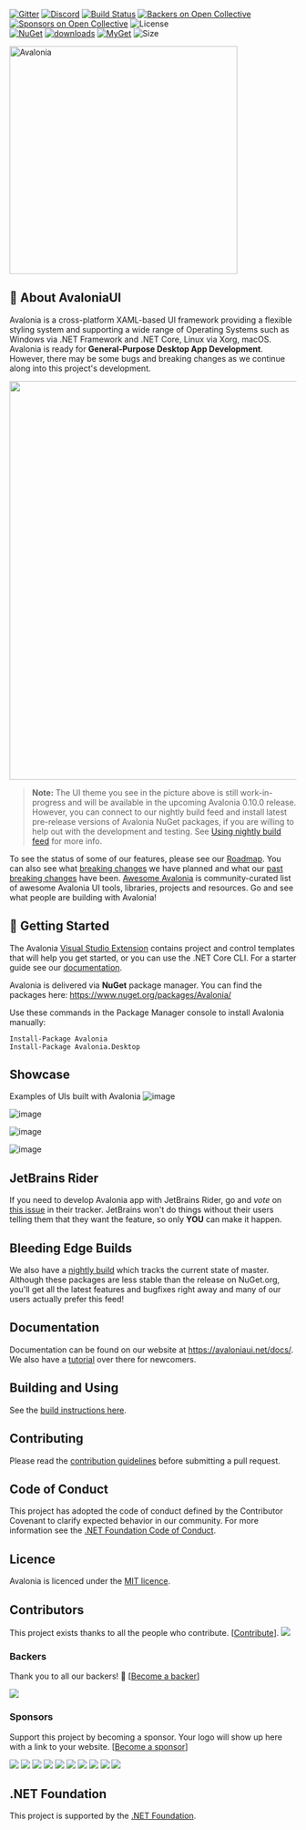 [![Gitter](https://badges.gitter.im/Join%20Chat.svg)](https://gitter.im/AvaloniaUI/Avalonia?utm_campaign=pr-badge&utm_content=badge&utm_medium=badge&utm_source=badge) [![Discord](https://img.shields.io/badge/discord-join%20chat-46BC99)]( https://aka.ms/dotnet-discord) [![Build Status](https://dev.azure.com/AvaloniaUI/AvaloniaUI/_apis/build/status/AvaloniaUI.Avalonia)](https://dev.azure.com/AvaloniaUI/AvaloniaUI/_build/latest?definitionId=4) [![Backers on Open Collective](https://opencollective.com/Avalonia/backers/badge.svg)](#backers) [![Sponsors on Open Collective](https://opencollective.com/Avalonia/sponsors/badge.svg)](#sponsors) ![License](https://img.shields.io/github/license/avaloniaui/avalonia.svg)
<br />
[![NuGet](https://img.shields.io/nuget/v/Avalonia.svg)](https://www.nuget.org/packages/Avalonia) [![downloads](https://img.shields.io/nuget/dt/avalonia)](https://www.nuget.org/packages/Avalonia) [![MyGet](https://img.shields.io/myget/avalonia-ci/vpre/Avalonia.svg?label=myget)](https://www.myget.org/gallery/avalonia-ci) ![Size](https://img.shields.io/github/repo-size/avaloniaui/avalonia.svg) 

<img alt="Avalonia" src="https://user-images.githubusercontent.com/6759207/84897744-cab6d800-b0ae-11ea-8214-e5174d71f5c8.png" width="400"/>

## 📖 About AvaloniaUI 

Avalonia is a cross-platform XAML-based UI framework providing a flexible styling system and supporting a wide range of Operating Systems such as Windows via .NET Framework and .NET Core, Linux via Xorg, macOS. Avalonia is ready for **General-Purpose Desktop App Development**. However, there may be some bugs and breaking changes as we continue along into this project's development. 

<img src="https://user-images.githubusercontent.com/6759207/84751662-7c79da00-afc5-11ea-8780-dda28db70b76.png" width="700" />

> **Note:** The UI theme you see in the picture above is still work-in-progress and will be available in the upcoming Avalonia 0.10.0 release. However, you can connect to our nightly build feed and install latest pre-release versions of Avalonia NuGet packages, if you are willing to help out with the development and testing. See [Using nightly build feed](https://github.com/AvaloniaUI/Avalonia/wiki/Using-nightly-build-feed) for more info.

To see the status of some of our features, please see our [Roadmap](https://github.com/AvaloniaUI/Avalonia/issues/2239). You can also see what [breaking changes](https://github.com/AvaloniaUI/Avalonia/issues/3538) we have planned and what our [past breaking changes](https://github.com/AvaloniaUI/Avalonia/wiki/Breaking-Changes) have been. [Awesome Avalonia](https://github.com/AvaloniaCommunity/awesome-avalonia) is community-curated list of awesome Avalonia UI tools, libraries, projects and resources. Go and see what people are building with Avalonia!

## 🚀 Getting Started

The Avalonia [Visual Studio Extension](https://marketplace.visualstudio.com/items?itemName=AvaloniaTeam.AvaloniaforVisualStudio) contains project and control templates that will help you get started, or you can use the .NET Core CLI. For a starter guide see our [documentation](https://avaloniaui.net/docs/quickstart/create-new-project).

Avalonia is delivered via <b>NuGet</b> package manager. You can find the packages here: https://www.nuget.org/packages/Avalonia/

Use these commands in the Package Manager console to install Avalonia manually:
```
Install-Package Avalonia
Install-Package Avalonia.Desktop
```

## Showcase

Examples of UIs built with Avalonia
![image](https://user-images.githubusercontent.com/4672627/84707589-5b69a880-af35-11ea-87a6-7ad57a31d314.png)

![image](https://user-images.githubusercontent.com/4672627/85069644-d8419000-b18a-11ea-8732-be9055bb61fd.PNG)

![image](https://user-images.githubusercontent.com/4672627/85069659-dc6dad80-b18a-11ea-8375-39ef95315b5c.PNG)

![image](https://user-images.githubusercontent.com/4672627/84708947-c3b98980-af37-11ea-8c9d-503334615bbf.png)

## JetBrains Rider

If you need to develop Avalonia app with JetBrains Rider, go and *vote* on [this issue](https://youtrack.jetbrains.com/issue/RIDER-39247) in their tracker. JetBrains won't do things without their users telling them that they want the feature, so only **YOU** can make it happen.

## Bleeding Edge Builds

We also have a [nightly build](https://github.com/AvaloniaUI/Avalonia/wiki/Using-nightly-build-feed) which tracks the current state of master. Although these packages are less stable than the release on NuGet.org, you'll get all the latest features and bugfixes right away and many of our users actually prefer this feed!

## Documentation

Documentation can be found on our website at https://avaloniaui.net/docs/. We also have a [tutorial](https://avaloniaui.net/docs/tutorial/) over there for newcomers.

## Building and Using

See the [build instructions here](Documentation/build.md).

## Contributing

Please read the [contribution guidelines](CONTRIBUTING.md) before submitting a pull request.

## Code of Conduct

This project has adopted the code of conduct defined by the Contributor Covenant to clarify expected behavior in our community.
For more information see the [.NET Foundation Code of Conduct](https://dotnetfoundation.org/code-of-conduct). 

## Licence

Avalonia is licenced under the [MIT licence](licence.md).

## Contributors

This project exists thanks to all the people who contribute. [[Contribute](https://avaloniaui.net/contributing)].
<a href="https://github.com/AvaloniaUI/Avalonia/graphs/contributors"><img src="https://opencollective.com/Avalonia/contributors.svg?width=890&button=false" /></a>

### Backers

Thank you to all our backers! 🙏 [[Become a backer](https://opencollective.com/Avalonia#backer)]

<a href="https://opencollective.com/Avalonia#backers" target="_blank"><img src="https://opencollective.com/Avalonia/backers.svg?width=890"></a>

### Sponsors

Support this project by becoming a sponsor. Your logo will show up here with a link to your website. [[Become a sponsor](https://opencollective.com/Avalonia#sponsor)]

<a href="https://opencollective.com/Avalonia/sponsor/0/website" target="_blank"><img src="https://opencollective.com/Avalonia/sponsor/0/avatar.svg"></a>
<a href="https://opencollective.com/Avalonia/sponsor/1/website" target="_blank"><img src="https://opencollective.com/Avalonia/sponsor/1/avatar.svg"></a>
<a href="https://opencollective.com/Avalonia/sponsor/2/website" target="_blank"><img src="https://opencollective.com/Avalonia/sponsor/2/avatar.svg"></a>
<a href="https://opencollective.com/Avalonia/sponsor/3/website" target="_blank"><img src="https://opencollective.com/Avalonia/sponsor/3/avatar.svg"></a>
<a href="https://opencollective.com/Avalonia/sponsor/4/website" target="_blank"><img src="https://opencollective.com/Avalonia/sponsor/4/avatar.svg"></a>
<a href="https://opencollective.com/Avalonia/sponsor/5/website" target="_blank"><img src="https://opencollective.com/Avalonia/sponsor/5/avatar.svg"></a>
<a href="https://opencollective.com/Avalonia/sponsor/6/website" target="_blank"><img src="https://opencollective.com/Avalonia/sponsor/6/avatar.svg"></a>
<a href="https://opencollective.com/Avalonia/sponsor/7/website" target="_blank"><img src="https://opencollective.com/Avalonia/sponsor/7/avatar.svg"></a>
<a href="https://opencollective.com/Avalonia/sponsor/8/website" target="_blank"><img src="https://opencollective.com/Avalonia/sponsor/8/avatar.svg"></a>
<a href="https://opencollective.com/Avalonia/sponsor/9/website" target="_blank"><img src="https://opencollective.com/Avalonia/sponsor/9/avatar.svg"></a> 

## .NET Foundation

This project is supported by the [.NET Foundation](https://dotnetfoundation.org).
